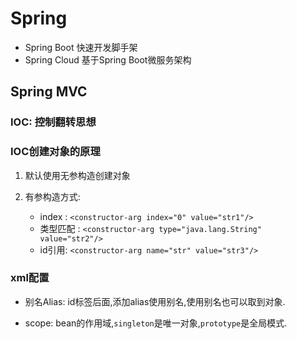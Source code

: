 # Spring

* Spring Boot  快速开发脚手架
* Spring Cloud 基于Spring  Boot微服务架构

## Spring MVC

### IOC: 控制翻转思想

### IOC创建对象的原理

1. 默认使用无参构造创建对象

2. 有参构造方式:
   * index  : `<constructor-arg index="0" value="str1"/>`
   * 类型匹配 : `<constructor-arg type="java.lang.String" value="str2"/>`
   * id引用: `<constructor-arg name="str" value="str3"/>`

### xml配置

* 别名Alias: id标签后面,添加alias使用别名,使用别名也可以取到对象.

* scope: bean的作用域,`singleton`是唯一对象,`prototype`是全局模式.

  

